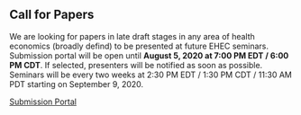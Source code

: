 ## Call for Papers

We are looking for papers in late draft stages in any area of health economics (broadly defind) to be presented at future EHEC seminars.  Submission portal will be open until **August 5, 2020 at 7:00 PM EDT / 6:00 PM CDT**.  If selected, presenters will be notified as soon as possible.  Seminars will be every two weeks at 2:30 PM EDT / 1:30 PM CDT / 11:30 AM PDT starting on September 9, 2020. 

[Submission Portal](https://forms.gle/eHnkn6edeZAAPymJ8)

